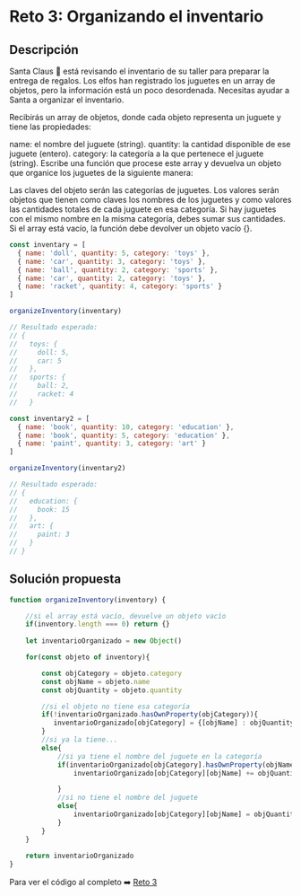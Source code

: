 # Reto 3: Organizando el inventario
## Descripción
Santa Claus 🎅 está revisando el inventario de su taller para preparar la entrega de regalos. Los elfos han registrado los juguetes en un array de objetos, pero la información está un poco desordenada. Necesitas ayudar a Santa a organizar el inventario.

Recibirás un array de objetos, donde cada objeto representa un juguete y tiene las propiedades:

name: el nombre del juguete (string).
quantity: la cantidad disponible de ese juguete (entero).
category: la categoría a la que pertenece el juguete (string).
Escribe una función que procese este array y devuelva un objeto que organice los juguetes de la siguiente manera:

Las claves del objeto serán las categorías de juguetes.
Los valores serán objetos que tienen como claves los nombres de los juguetes y como valores las cantidades totales de cada juguete en esa categoría.
Si hay juguetes con el mismo nombre en la misma categoría, debes sumar sus cantidades.
Si el array está vacío, la función debe devolver un objeto vacío {}.

```js
const inventary = [
  { name: 'doll', quantity: 5, category: 'toys' },
  { name: 'car', quantity: 3, category: 'toys' },
  { name: 'ball', quantity: 2, category: 'sports' },
  { name: 'car', quantity: 2, category: 'toys' },
  { name: 'racket', quantity: 4, category: 'sports' }
]

organizeInventory(inventary)

// Resultado esperado:
// {
//   toys: {
//     doll: 5,
//     car: 5
//   },
//   sports: {
//     ball: 2,
//     racket: 4
//   }

const inventary2 = [
  { name: 'book', quantity: 10, category: 'education' },
  { name: 'book', quantity: 5, category: 'education' },
  { name: 'paint', quantity: 3, category: 'art' }
]

organizeInventory(inventary2)

// Resultado esperado:
// {
//   education: {
//     book: 15
//   },
//   art: {
//     paint: 3
//   }
// }
```
## Solución propuesta

```js
function organizeInventory(inventory) {

    //si el array está vacío, devuelve un objeto vacío
    if(inventory.length === 0) return {}
    
    let inventarioOrganizado = new Object()

    for(const objeto of inventory){

        const objCategory = objeto.category
        const objName = objeto.name
        const objQuantity = objeto.quantity

        //si el objeto no tiene esa categoría
        if(!inventarioOrganizado.hasOwnProperty(objCategory)){
           inventarioOrganizado[objCategory] = {[objName] : objQuantity}
        }
        //si ya la tiene...
        else{
            //si ya tiene el nombre del juguete en la categoría
            if(inventarioOrganizado[objCategory].hasOwnProperty(objName)){
                inventarioOrganizado[objCategory][objName] += objQuantity

            }
            //si no tiene el nombre del juguete
            else{
                inventarioOrganizado[objCategory][objName] = objQuantity
            }
        }
    }
    
    return inventarioOrganizado
}
```
Para ver el código al completo :arrow_right:
[Reto 3](https://github.com/Sara-404/adventjs-2024/blob/main/reto3.js)